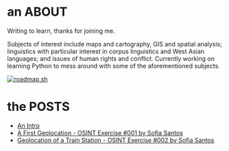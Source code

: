 # an ABOUT
Writing to learn, thanks for joining me. 

Subjects of interest include maps and cartography, GIS and spatial analysis; linguistics with particular interest in corpus linguistics and West Asian languages; and issues of human rights and conflict. Currently working on learning Python to mess around with some of the aforementioned subjects.

[![roadmap.sh](https://roadmap.sh/card/wide/68197c563da6ef58480fceda?variant=dark&roadmaps=python)](https://roadmap.sh)

# the POSTS
- [An Intro](post1.md)
- [A First Geolocation - OSINT Exercise #001 by Sofia Santos](post2.md)
- [Geolocation of a Train Station - OSINT Exercise #002 by Sofia Santos](post3.md)
